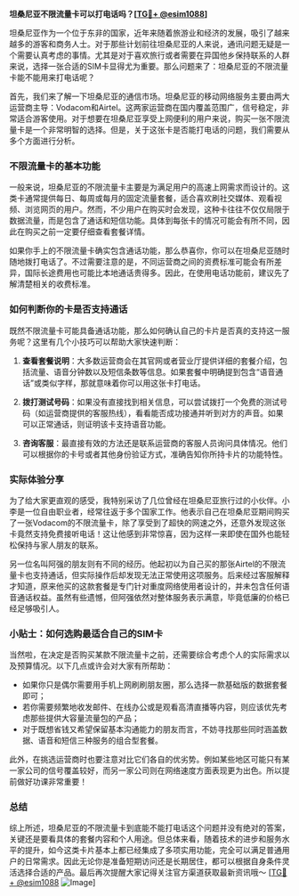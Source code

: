 **坦桑尼亚不限流量卡可以打电话吗？[[TG💪+ @esim1088](https://t.me/s/esim1088)]**

坦桑尼亚作为一个位于东非的国家，近年来随着旅游业和经济的发展，吸引了越来越多的游客和商务人士。对于那些计划前往坦桑尼亚的人来说，通讯问题无疑是一个需要认真考虑的事情。尤其是对于喜欢旅行或者需要在异国他乡保持联系的人群来说，选择一张合适的SIM卡显得尤为重要。那么问题来了：坦桑尼亚的不限流量卡能不能用来打电话呢？

首先，我们来了解一下坦桑尼亚的通信市场。坦桑尼亚的移动网络服务主要由两大运营商主导：Vodacom和Airtel。这两家运营商在国内覆盖范围广，信号稳定，非常适合游客使用。对于想要在坦桑尼亚享受上网便利的用户来说，购买一张不限流量卡是一个非常明智的选择。但是，关于这张卡是否能打电话的问题，我们需要从多个方面进行分析。

### 不限流量卡的基本功能

一般来说，坦桑尼亚的不限流量卡主要是为满足用户的高速上网需求而设计的。这类卡通常提供每日、每周或每月的固定流量套餐，适合喜欢刷社交媒体、观看视频、浏览网页的用户。然而，不少用户在购买时会发现，这种卡往往不仅仅局限于数据流量，而是包含了通话和短信功能。具体到每张卡的情况可能会有所不同，因此在购买之前一定要仔细查看套餐详情。

如果你手上的不限流量卡确实包含通话功能，那么恭喜你，你可以在坦桑尼亚随时随地拨打电话了。不过需要注意的是，不同运营商之间的资费标准可能会有所差异，国际长途费用也可能比本地通话贵得多。因此，在使用电话功能前，建议先了解清楚相关的收费标准。

### 如何判断你的卡是否支持通话

既然不限流量卡可能具备通话功能，那么如何确认自己的卡片是否真的支持这一服务呢？这里有几个小技巧可以帮助大家快速判断：

1. **查看套餐说明**：大多数运营商会在其官网或者营业厅提供详细的套餐介绍，包括流量、语音分钟数以及短信条数等信息。如果套餐中明确提到包含“语音通话”或类似字样，那就意味着你可以用这张卡打电话。
   
2. **拨打测试号码**：如果没有直接找到相关信息，可以尝试拨打一个免费的测试号码（如运营商提供的客服热线），看看能否成功接通并听到对方的声音。如果可以正常通话，则证明该卡支持语音功能。

3. **咨询客服**：最直接有效的方法还是联系运营商的客服人员询问具体情况。他们可以根据你的卡号或者其他身份验证方式，准确告知你所持卡片的功能特性。

### 实际体验分享

为了给大家更直观的感受，我特别采访了几位曾经在坦桑尼亚旅行过的小伙伴。小李是一位自由职业者，经常往返于多个国家工作。他表示自己在坦桑尼亚期间购买了一张Vodacom的不限流量卡，除了享受到了超快的网速之外，还意外发现这张卡竟然支持免费接听电话！这让他感到非常惊喜，因为这样一来即使在国外也能轻松保持与家人朋友的联系。

另一位名叫阿强的朋友则有不同的经历。他起初以为自己买的那张Airtel的不限流量卡也支持通话，但实际操作后却发现无法正常使用这项服务。后来经过客服解释才知道，原来他买的这款套餐是专门针对重度网络使用者设计的，并未包含任何语音通话权益。虽然有些遗憾，但阿强依然对整体服务表示满意，毕竟低廉的价格已经足够吸引人。

### 小贴士：如何选购最适合自己的SIM卡

当然啦，在决定是否购买某款不限流量卡之前，还需要综合考虑个人的实际需求以及预算情况。以下几点或许会对大家有所帮助：

- 如果你只是偶尔需要用手机上网刷刷朋友圈，那么选择一款基础版的数据套餐即可；
- 若你需要频繁地收发邮件、在线办公或是观看高清直播等内容，则应该优先考虑那些提供大容量流量包的产品；
- 对于既想省钱又希望保留基本沟通能力的朋友而言，不妨寻找那些同时涵盖数据、语音和短信三种服务的组合型套餐。

此外，在挑选运营商时也要注意对比它们各自的优劣势。例如某些地区可能只有某一家公司的信号覆盖较好，而另一家公司则在网络速度方面表现更为出色。所以提前做好功课非常重要！

### 总结

综上所述，坦桑尼亚的不限流量卡到底能不能打电话这个问题并没有绝对的答案，关键还是要看具体的套餐内容和个人用途。但总体来看，随着技术的进步和服务水平的提升，如今这类卡片基本上都已经集成了多项实用功能，完全可以满足普通用户的日常需求。因此无论你是准备短期访问还是长期居住，都可以根据自身条件灵活选择合适的产品。最后再次提醒大家记得关注官方渠道获取最新资讯哦～ [[TG💪+ @esim1088](https://t.me/s/esim1088) ![Image](https://i.postimg.cc/4NQfJmqS/Snipaste-2025-05-13-00-14-12.png)]
